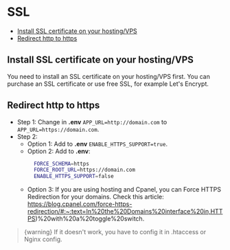 # SSL

- [Install SSL certificate on your hosting/VPS](#install-ssl-certificate-on-your-hostingvps)
- [Redirect http to https](#redirect-http-to-https)

<a name="install-ssl-certificate-on-your-hostingvps"></a>
## Install SSL certificate on your hosting/VPS

You need to install an SSL certificate on your hosting/VPS first. You can purchase an SSL certificate or use free SSL, for example Let's Encrypt.

<a name="redirect-http-to-https"></a>
## Redirect http to https

- Step 1: Change in **.env** `APP_URL=http://domain.com` to `APP_URL=https://domain.com`.
- Step 2:
    - Option 1: Add to **.env** `ENABLE_HTTPS_SUPPORT=true`.
    - Option 2: Add to **.env**:
      ```bash
        FORCE_SCHEMA=https
        FORCE_ROOT_URL=https://domain.com  
        ENABLE_HTTPS_SUPPORT=false
      ```
    - Option 3: If you are using hosting and Cpanel, you can Force HTTPS Redirection for your domains. Check this article: https://blog.cpanel.com/force-https-redirection/#:~:text=In%20the%20Domains%20interface%20in,HTTPS)%20with%20a%20toggle%20switch.

>  {warning} If it doesn't work, you have to config it in .htaccess or Nginx config.
